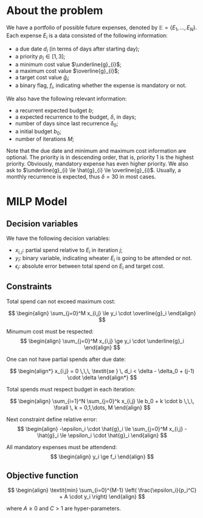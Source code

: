 # About the problem
We have a portfolio of possible future expenses, denoted by $\mathbb{E} = \{E_1,\dots, E_N\}$.  Each expense $E_i$ is a data consisted of the following information:
* a due date $d_i$ (in terms of days after starting day);
* a priority $p_i \in [1,3]$;
* a minimum cost value $\underline{g}_{i}$;
* a maximum cost value $\overline{g}_{i}$;
* a target cost value $\hat{g}_{i}$;
* a binary flag, $f_i$, indicating whether the expense is mandatory or not.

We also have the following relevant information:
* a recurrent expected budget $b$;
* a expected recurrence to the budget, $\delta$, in days;
* number of days since last recurrence $\delta_0$;
* a initial budget $b_0$;
* number of iterations $M$;

Note that the  due date and minimum and maximum cost information are optional. The priority is in descending order, that is, priority 1 is the highest priority. Obviously, mandatory expense has even higher priority. We also ask to $\underline{g}_{i} \le \hat{g}_{i} \le \overline{g}_{i}$. 
Usually, a monthly recurrence is expected, thus $\delta = 30$ in most cases.



# MILP Model
## Decision variables

We have the following decision variables:
* $x_{i,j}$: partial spend relative to $E_i$ in iteration $j$;
* $y_i$: binary variable, indicating wheater $E_i$ is going to be attended or not.
* $\epsilon_i$: absolute error between total spend on $E_i$ and target cost.

## Constraints

Total spend can not exceed maximum cost:

$$
\begin{align}
\sum_{j=0}^M x_{i,j}  \le y_i \cdot \overline{g}_i
\end{align}
$$

Minumum cost must be respected:
$$
\begin{align}
\sum_{j=0}^M x_{i,j}  \ge y_i \cdot \underline{g}_i
\end{align}
$$


One can not have partial spends after due date:

$$
\begin{align*}
x_{i,j} = 0 \,\,\, \textit{se } \, d_i < \delta - \delta_0 + (j-1) \cdot \delta
\end{align*}
$$

Total spends must respect budget in each iteration:

$$
\begin{align}
\sum_{i=1}^N \sum_{j=0}^k x_{i,j} \le b_0 + k \cdot b \,\,\, \forall \, k = 0,1,\dots, M
\end{align}
$$

Next constraint define relative error:
$$
\begin{align}
-\epsilon_i \cdot \hat{g}_i \le \sum_{j=0}^M x_{i,j} - \hat{g}_i \le \epsilon_i \cdot \hat{g}_i
\end{align}
$$


All mandatory expenses must be attendend:
$$
\begin{align}
y_i \ge f_i
\end{align}
$$

## Objective function

$$
\begin{align}
\textit{min} \sum_{i=0}^{M-1} \left( \frac{\epsilon_i}{p_i^C} + A \cdot y_i  \right)
\end{align}
$$

where $A \ge 0$ and  $C > 1$ are hyper-parameters.

 